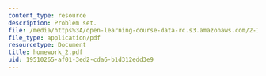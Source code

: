 ```yaml
---
content_type: resource
description: Problem set.
file: /media/https%3A/open-learning-course-data-rc.s3.amazonaws.com/2-154-maneuvering-and-control-of-surface-and-underwater-vehicles-13-49-fall-2004/19510265af013ed2cda6b1d312edd3e9_homework_2.pdf
file_type: application/pdf
resourcetype: Document
title: homework_2.pdf
uid: 19510265-af01-3ed2-cda6-b1d312edd3e9
---
```

